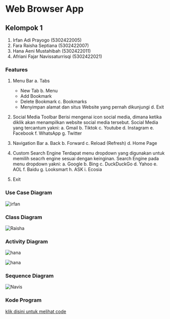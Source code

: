 # Web Browser App
## Kelompok 1
1. Irfan Adi Prayogo             (5302422005)
2. Fara Raisha Septiana          (5302422007)
3. Hana Aeni Mustahibah          (5302422011)
4. Afriani Fajar Navissaturrisqi (5302422021)

### Features
1. Menu Bar
   a. Tabs
      - New Tab 
   b. Menu
      - Add Bookmark
      - Delete Bookmark
   c. Bookmarks
      - Menyimpan alamat dan situs Website yang pernah dikunjungi
   d. Exit

2. Social Media Toolbar
   Berisi mengenai icon social media, dimana ketika diklik akan menampilkan website social media tersebut. Social Media yang tercantum yakni:
     a. Gmail
     b. Tiktok
     c. Youtube
     d. Instagram
     e. Facebook
     f. WhatsApp
     g. Twitter
     
4. Navigation Bar
   a. Back
   b. Forward
   c. Reload (Refresh)
   d. Home Page
   
5. Custom Search Engine
   Terdapat menu dropdown yang digunakan untuk memilih seacrh engine sesuai dengan keinginan. Search Engine pada menu dropdown yakni:
   a. Google
   b. Bing
   c. DuckDuckGo
   d. Yahoo
   e. AOL
   f. Baidu
   g. Looksmart
   h. ASK
   i. Ecosia
    
6. Exit
   
### Use Case Diagram
![irfan](usecase.png)

### Class Diagram
![Raisha](class.png)

### Activity Diagram
![hana](Activity_1.png)

![hana](Activity_2.png)

### Sequence Diagram
![Navis](sequence.png)

### Kode Program
[klik disini untuk melihat code](WE_OPER.py)




